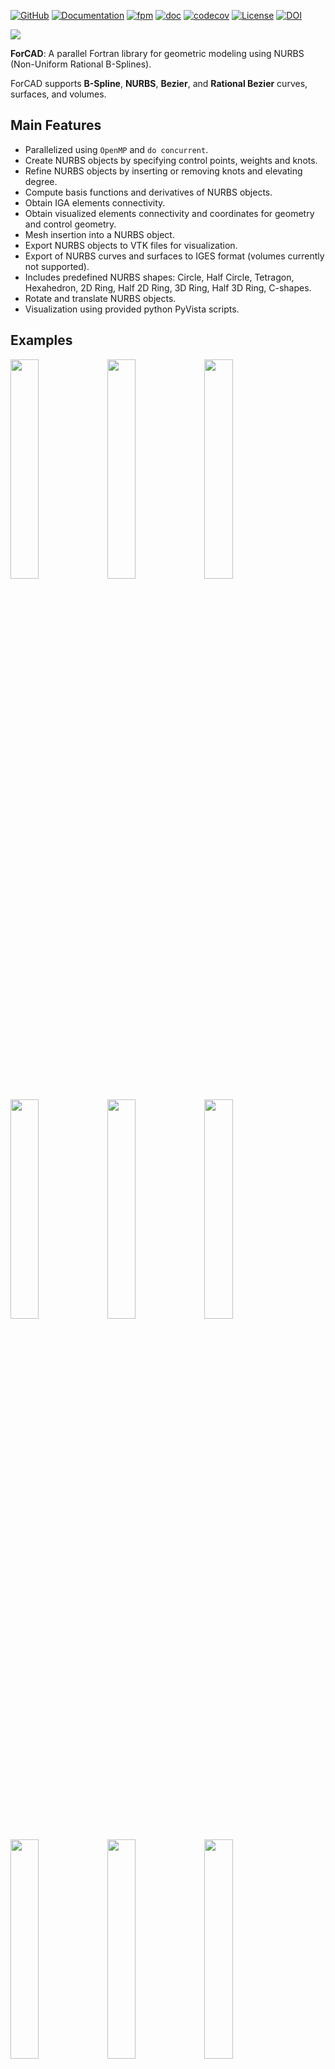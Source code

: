 [![GitHub](https://img.shields.io/badge/GitHub-ForCAD-blue.svg?style=social&logo=github)](https://github.com/gha3mi/forcad)
[![Documentation](https://img.shields.io/badge/ford-Documentation%20-blueviolet.svg)](https://gha3mi.github.io/forcad/)
[![fpm](https://github.com/gha3mi/forcad/actions/workflows/fpm.yml/badge.svg)](https://github.com/gha3mi/forcad/actions/workflows/fpm.yml)
[![doc](https://github.com/gha3mi/forcad/actions/workflows/doc.yml/badge.svg)](https://github.com/gha3mi/forcad/actions/workflows/doc.yml) 
[![codecov](https://codecov.io/gh/gha3mi/forcad/branch/dev/graph/badge.svg?token=N69NG6C86I)](https://codecov.io/gh/gha3mi/forcad)
[![License](https://img.shields.io/github/license/gha3mi/forcad?color=green)](https://github.com/gha3mi/forcad/blob/main/LICENSE)
[![DOI](https://zenodo.org/badge/778032800.svg)](https://zenodo.org/doi/10.5281/zenodo.10904447)

![](logo/logo.png)

**ForCAD**: A parallel Fortran library for geometric modeling using NURBS (Non-Uniform Rational B-Splines).

ForCAD supports **B-Spline**, **NURBS**, **Bezier**, and **Rational Bezier** curves, surfaces, and volumes.

## Main Features

- Parallelized using `OpenMP` and `do concurrent`.
- Create NURBS objects by specifying control points, weights and knots.
- Refine NURBS objects by inserting or removing knots and elevating degree.
- Compute basis functions and derivatives of NURBS objects.
- Obtain IGA elements connectivity.
- Obtain visualized elements connectivity and coordinates for geometry and control geometry.
- Mesh insertion into a NURBS object.
- Export NURBS objects to VTK files for visualization.
- Export of NURBS curves and surfaces to IGES format (volumes currently not supported).
- Includes predefined NURBS shapes: Circle, Half Circle, Tetragon, Hexahedron, 2D Ring, Half 2D Ring, 3D Ring, Half 3D Ring, C-shapes.
- Rotate and translate NURBS objects.
- Visualization using provided python PyVista scripts.

## Examples

<img src="https://github.com/gha3mi/forcad/raw/main/vtk/1.png" width="30%"> <img src="https://github.com/gha3mi/forcad/raw/main/vtk/2.png" width="30%"> <img src="https://github.com/gha3mi/forcad/raw/main/vtk/3.png" width="30%">

<img src="https://github.com/gha3mi/forcad/raw/main/vtk/4.png" width="30%"> <img src="https://github.com/gha3mi/forcad/raw/main/vtk/5.png" width="30%"> <img src="https://github.com/gha3mi/forcad/raw/main/vtk/6.png" width="30%">

<img src="https://github.com/gha3mi/forcad/raw/main/ppm/example_ppm1.png" width="30%"> <img src="https://github.com/gha3mi/forcad/raw/main/ppm/example_ppm2.png" width="30%"> <img src="https://github.com/gha3mi/forcad/raw/main/ppm/example_ppm3.png" width="30%">

## Installation

### Requirements

- A Fortran compiler, such as [GNU Fortran](https://gcc.gnu.org/fortran/) (`gfortran`), [Intel Fortran Compiler](https://www.intel.com/content/www/us/en/developer/tools/oneapi/hpc-toolkit.html) (`ifx`) or [NVIDIA HPC SDK Fortran compiler](https://developer.nvidia.com/hpc-sdk) (`nvfortran`).
- The Fortran Package Manager [fpm](https://fpm.fortran-lang.org/).
- Optional: [PyVista](https://pyvista.org/) (Recommended) or [ParaView](https://www.paraview.org/) for visualization.

### Clone the repository

Clone the ForCAD repository from GitHub:

```shell
git clone https://github.com/gha3mi/forcad.git
cd forcad
```

### Install PyVista (Optional)

To install PyVista, run the following command:

```shell
pip install pyvista
```

### Running Examples with fpm

```shell
fpm run --example <file name excluding the .f90 extension>
```
After executing the examples, `.vtk` files will be generated in the `vtk` directory. To visualize these files, a `show()` method is provided which utilizes PyVista. Alternatively, other visualization tools like ParaView can also be used.

### Using ForCAD as a fpm Dependency

If you want to use ForCAD as a dependency in your own fpm project,
you can easily include it by adding the following line to your `fpm.toml` file:

```toml
[dependencies]
forcad = {git="https://github.com/gha3mi/forcad.git"}
```

### Precision Configuration

The library uses **double precision** (`real64`) by default for all real-valued computations. To change the precision, you can define one of the following preprocessor flags during compilation:

| Preprocessor Flag    | Fortran Kind             | Description               |
|----------------------|--------------------------|---------------------------|
| `REAL32`             | `selected_real_kind(6)`  | Single precision          |   
| `REAL64` *(default)* | `selected_real_kind(15)` | Double precision          |
| `REALXDP`            | `selected_real_kind(18)` | Extended double precision |
| `REAL128`            | `selected_real_kind(33)` | Quadruple precision       |

**Note**: The examples `example_ppm1.f90`, `example_ppm2.f90`, and `example_ppm3.f90` use the `ForColormap` library, which only supports `REAL64` precision.

#### Example: Building with double precision

```bash
fpm build --profile release --flag "-DREAL64"
```

## Status

<!-- STATUS:setup-fortran-conda:START -->
| Compiler   | macos | ubuntu | windows |
|------------|----------------------|----------------------|----------------------|
| `flang-new` | - | fpm ✅ | fpm ✅ |
| `gfortran` | fpm ✅ | fpm 🚫 | fpm ✅ |
| `ifx` | - | fpm ✅ | fpm ✅ |
| `lfortran` | fpm ❌ | fpm ❌ | fpm ❌ |
| `nvfortran` | - | fpm ✅ | - |
<!-- STATUS:setup-fortran-conda:END -->

## API documentation

The most up-to-date API documentation for the master branch is available
[here](https://gha3mi.github.io/forcad/).
To generate the API documentation for ForCAD using
[ford](https://github.com/Fortran-FOSS-Programmers/ford) run the following
command:

```shell
ford README.md
```

## Roadmap

For a detailed roadmap outlining upcoming features and enhancements, please refer to [ROADMAP.md](https://github.com/gha3mi/forcad/blob/main/ROADMAP.md).

## Contributing

To contribute to ForCAD, please review the [CONTRIBUTING.md](https://github.com/gha3mi/forcad/blob/main/CONTRIBUTING.md).

## Citation

If you use ForCAD in your research, please cite it as follows:


```bibtex
@software{seyed_ali_ghasemi_2024_10904447,
  author       = {Ghasemi, S. A.},
  title        = {gha3mi/ForCAD},
  year         = 2024,
  publisher    = {Zenodo},
  doi          = {10.5281/zenodo.10904447},
  url          = {https://doi.org/10.5281/zenodo.10904447}
}
```

## References

- Piegl, L., & Tiller, W. (1995). The NURBS Book. In Monographs in Visual Communications. Springer Berlin Heidelberg. [https://doi.org/10.1007/978-3-642-97385-7](https://doi.org/10.1007/978-3-642-97385-7)

- An Introduction to NURBS. (2001). Elsevier. [https://doi.org/10.1016/b978-1-55860-669-2.x5000-3](https://doi.org/10.1016/b978-1-55860-669-2.x5000-3)

- Sullivan et al., (2019). PyVista: 3D plotting and mesh analysis through a streamlined interface for the Visualization Toolkit (VTK). Journal of Open Source Software, 4(37), 1450, https://doi.org/10.21105/joss.01450

- Ahrens, James, Geveci, Berk, Law, Charles, ParaView: An End-User Tool for Large Data Visualization, Visualization Handbook, Elsevier, 2005, ISBN-13: 9780123875822
